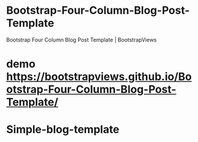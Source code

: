 # Bootstrap-Four-Column-Blog-Post-Template
Bootstrap Four Column Blog Post Template | BootstrapViews

# demo https://bootstrapviews.github.io/Bootstrap-Four-Column-Blog-Post-Template/
# Simple-blog-template

